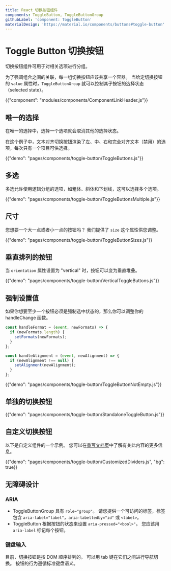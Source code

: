 ```yaml
---
title: React 切换按钮组件
components: ToggleButton, ToggleButtonGroup
githubLabel: 'component: ToggleButton'
materialDesign: 'https://material.io/components/buttons#toggle-button'
---
```


# Toggle Button 切换按钮

<p class="description">切换按钮组件可用于对相关选项进行分组。</p>

为了强调组合之间的关联，每一组切换按钮应该共享一个容器。 当给定切换按钮的 `value` 属性时，`ToggleButtonGroup` 就可以控制其子按钮的选择状态（selected state）。

{{"component": "modules/components/ComponentLinkHeader.js"}}

## 唯一的选择

在唯一的选择中，选择一个选项就会取消其他的选择状态。

在这个例子中，文本对齐切换按钮渲染了左、中、右和完全对齐文本（禁用）的选项，每次只有一个项目可供选择。

{{"demo": "pages/components/toggle-button/ToggleButtons.js"}}

## 多选

多选允许使用逻辑分组的选项，如粗体、斜体和下划线，这可以选择多个选项。

{{"demo": "pages/components/toggle-button/ToggleButtonsMultiple.js"}}

## 尺寸

您想要一个大一点或者小一点的按钮吗？ 我们提供了 `size` 这个属性供您调整。

{{"demo": "pages/components/toggle-button/ToggleButtonSizes.js"}}

## 垂直排列的按钮

当 `orientation` 属性设置为 "vertical" 时，按钮可以变为垂直堆叠。

{{"demo": "pages/components/toggle-button/VerticalToggleButtons.js"}}

## 强制设置值

如果你想要至少一个按钮必须是强制选中状态的，那么你可以调整你的 handleChange 函数。

```jsx
const handleFormat = (event, newFormats) => {
  if (newFormats.length) {
    setFormats(newFormats);
  }
};

const handleAlignment = (event, newAlignment) => {
  if (newAlignment !== null) {
    setAlignment(newAlignment);
  }
};
```

{{"demo": "pages/components/toggle-button/ToggleButtonNotEmpty.js"}}

## 单独的切换按钮

{{"demo": "pages/components/toggle-button/StandaloneToggleButton.js"}}

## 自定义切换按钮

以下是自定义组件的一个示例。 您可以在[重写文档页](/customization/components/)中了解有关此内容的更多信息。

{{"demo": "pages/components/toggle-button/CustomizedDividers.js", "bg": true}}

## 无障碍设计

### ARIA

- ToggleButtonGroup 具有 `role="group"`。 请您提供一个可访问的标签，标签包含 `aria-label="label"`，`aria-labelledby="id"` 或 `<label>`。
- ToggleButton 根据按钮的状态来设置 `aria-pressed="<bool>"`。 您应该用 `aria-label` 标记每个按钮。

### 键盘输入

目前，切换按钮是按 DOM 顺序排列的。 可以用 tab 键在它们之间进行导航切换。 按钮的行为遵循标准键盘语义。
